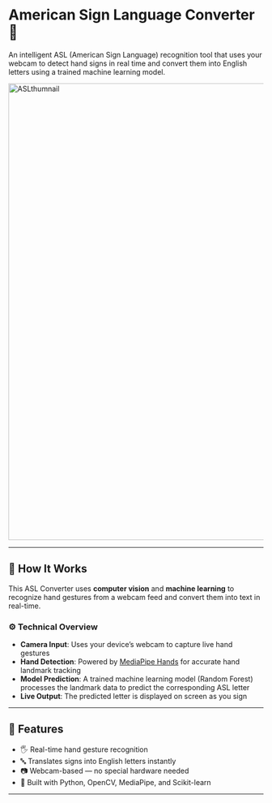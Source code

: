 # American Sign Language Converter 🤟

An intelligent ASL (American Sign Language) recognition tool that uses your webcam to detect hand signs in real time and convert them into English letters using a trained machine learning model.

<img width="1440" height="900" alt="ASLthumnail" src="https://github.com/user-attachments/assets/76d34e5d-cf4e-42c2-9e80-fb1dcdd3657d" />


---

## 📸 How It Works

This ASL Converter uses **computer vision** and **machine learning** to recognize hand gestures from a webcam feed and convert them into text in real-time.

### ⚙️ Technical Overview

- **Camera Input**: Uses your device’s webcam to capture live hand gestures
- **Hand Detection**: Powered by [MediaPipe Hands](https://google.github.io/mediapipe/solutions/hands) for accurate hand landmark tracking
- **Model Prediction**: A trained machine learning model (Random Forest) processes the landmark data to predict the corresponding ASL letter
- **Live Output**: The predicted letter is displayed on screen as you sign

---

## 🚀 Features

- 🖐️ Real-time hand gesture recognition
- 🔤 Translates signs into English letters instantly
- 📷 Webcam-based — no special hardware needed
- 🤖 Built with Python, OpenCV, MediaPipe, and Scikit-learn

---



